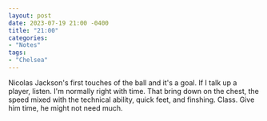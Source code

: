 ```yaml
---
layout: post
date: 2023-07-19 21:00 -0400
title: "21:00"
categories:
- "Notes"
tags:
- "Chelsea"
---
```


Nicolas Jackson's first touches of the ball and it's a goal. If I talk up a player, listen. I'm normally right with time. That bring down on the chest, the speed mixed with the technical ability, quick feet, and finshing. Class. Give him time, he might not need much.
